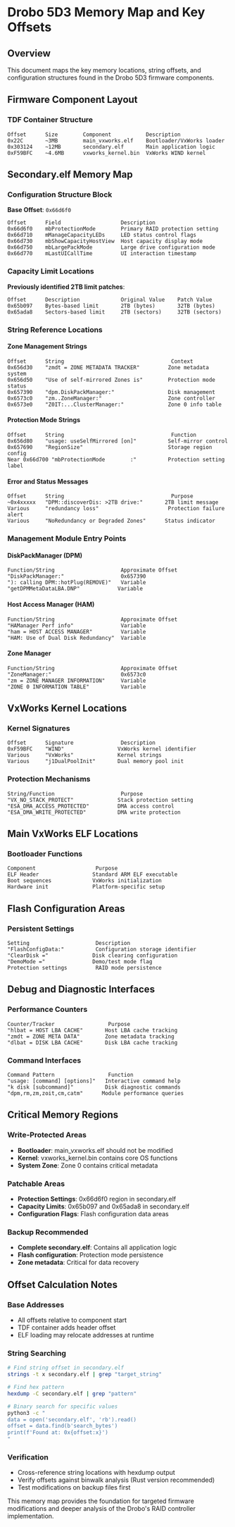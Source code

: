 # Drobo 5D3 Memory Map and Key Offsets

## Overview
This document maps the key memory locations, string offsets, and configuration structures found in the Drobo 5D3 firmware components.

## Firmware Component Layout

### TDF Container Structure
```
Offset      Size        Component           Description
0x22C       ~3MB        main_vxworks.elf    Bootloader/VxWorks loader
0x303124    ~12MB       secondary.elf       Main application logic  
0xF59BFC    ~4.6MB      vxworks_kernel.bin  VxWorks WIND kernel
```

## Secondary.elf Memory Map

### Configuration Structure Block
**Base Offset**: `0x66d6f0`
```
Offset      Field                   Description
0x66d6f0    mbProtectionMode        Primary RAID protection setting
0x66d710    mManageCapacityLEDs     LED status control flags
0x66d730    mbShowCapacityHostView  Host capacity display mode
0x66d750    mbLargePackMode         Large drive configuration mode  
0x66d770    mLastUICallTime         UI interaction timestamp
```

### Capacity Limit Locations
**Previously identified 2TB limit patches**:
```
Offset      Description             Original Value    Patch Value
0x65b097    Bytes-based limit       2TB (bytes)       32TB (bytes)
0x65ada8    Sectors-based limit     2TB (sectors)     32TB (sectors)
```

### String Reference Locations

#### Zone Management Strings
```
Offset      String                                  Context
0x656d30    "zmdt = ZONE METADATA TRACKER"         Zone metadata system
0x656d50    "Use of self-mirrored Zones is"        Protection mode status
0x657390    "dpm.DiskPackManager:"                 Disk management
0x6573c0    "zm..ZoneManager:"                     Zone controller
0x6573e0    "Z0IT:...ClusterManager:"              Zone 0 info table
```

#### Protection Mode Strings  
```
Offset      String                                  Function
0x656d80    "usage: useSelfMirrored [on]"          Self-mirror control
0x657690    "RegionSize"                           Storage region config
Near 0x66d700 "mbProtectionMode        :"          Protection setting label
```

#### Error and Status Messages
```
Offset      String                                  Purpose
~0x4xxxxx   "DPM::discoverDis: >2TB drive:"       2TB limit message
Various     "redundancy loss"                      Protection failure alert
Various     "NoRedundancy or Degraded Zones"      Status indicator
```

### Management Module Entry Points

#### DiskPackManager (DPM)
```
Function/String                     Approximate Offset
"DiskPackManager:"                  0x657390
"): calling DPM::hotPlug(REMOVE)"   Variable
"getDPMMetaDataLBA.DNP"            Variable
```

#### Host Access Manager (HAM)  
```
Function/String                     Approximate Offset
"HAManager Perf info"               Variable
"ham = HOST ACCESS MANAGER"         Variable
"HAM: Use of Dual Disk Redundancy"  Variable
```

#### Zone Manager
```
Function/String                     Approximate Offset
"ZoneManager:"                      0x6573c0
"zm = ZONE MANAGER INFORMATION"     Variable
"ZONE 0 INFORMATION TABLE"          Variable
```

## VxWorks Kernel Locations

### Kernel Signatures
```
Offset      Signature               Description
0xF59BFC    "WIND"                 VxWorks kernel identifier
Various     "VxWorks"              Kernel strings
Various     "j1DualPoolInit"       Dual memory pool init
```

### Protection Mechanisms
```
String/Function                     Purpose
"VX_NO_STACK_PROTECT"              Stack protection setting
"ESA_DMA_ACCESS_PROTECTED"         DMA access control
"ESA_DMA_WRITE_PROTECTED"          DMA write protection
```

## Main VxWorks ELF Locations

### Bootloader Functions
```
Component                   Purpose
ELF Header                 Standard ARM ELF executable
Boot sequences             VxWorks initialization
Hardware init              Platform-specific setup
```

## Flash Configuration Areas

### Persistent Settings
```
Setting                     Description
"FlashConfigData:"          Configuration storage identifier
"ClearDisk ="              Disk clearing configuration  
"DemoMode ="               Demo/test mode flag
Protection settings         RAID mode persistence
```

## Debug and Diagnostic Interfaces

### Performance Counters
```
Counter/Tracker                 Purpose
"hlbat = HOST LBA CACHE"       Host LBA cache tracking
"zmdt = ZONE META DATA"        Zone metadata tracking  
"dlbat = DISK LBA CACHE"       Disk LBA cache tracking
```

### Command Interfaces
```
Command Pattern                 Function
"usage: [command] [options]"   Interactive command help
"k disk [subcommand]"          Disk diagnostic commands
"dpm,rm,zm,zoit,cm,catm"      Module performance queries
```

## Critical Memory Regions

### Write-Protected Areas
- **Bootloader**: main_vxworks.elf should not be modified
- **Kernel**: vxworks_kernel.bin contains core OS functions
- **System Zone**: Zone 0 contains critical metadata

### Patchable Areas
- **Protection Settings**: 0x66d6f0 region in secondary.elf
- **Capacity Limits**: 0x65b097 and 0x65ada8 in secondary.elf  
- **Configuration Flags**: Flash configuration data areas

### Backup Recommended
- **Complete secondary.elf**: Contains all application logic
- **Flash configuration**: Protection mode persistence
- **Zone metadata**: Critical for data recovery

## Offset Calculation Notes

### Base Addresses
- All offsets relative to component start
- TDF container adds header offset
- ELF loading may relocate addresses at runtime

### String Searching
```bash
# Find string offset in secondary.elf  
strings -t x secondary.elf | grep "target_string"

# Find hex pattern
hexdump -C secondary.elf | grep "pattern"

# Binary search for specific values
python3 -c "
data = open('secondary.elf', 'rb').read()
offset = data.find(b'search_bytes')  
print(f'Found at: 0x{offset:x}')
"
```

### Verification
- Cross-reference string locations with hexdump output
- Verify offsets against binwalk analysis (Rust version recommended)
- Test modifications on backup files first

This memory map provides the foundation for targeted firmware modifications and deeper analysis of the Drobo's RAID controller implementation.